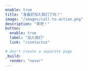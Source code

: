 ```yaml
---
enable: true
title: "准备好加入我们了吗？"
image: "/images/call-to-action.png"
description: "来吧！"
button:
  enable: true
  label: "加入我们"
  link: "/contactus"

# don't create a separate page
_build:
  render: "never"
---
```


